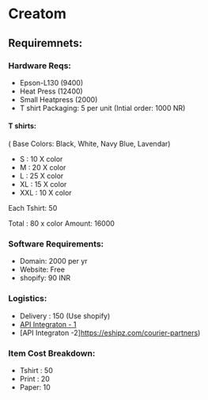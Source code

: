 
# Creatom

## Requiremnets:

### Hardware Reqs:

- Epson-L130 (9400)
- Heat Press (12400)
- Small Heatpress (2000)
- T shirt Packaging: 5 per unit (Intial order: 1000 NR)


#### T shirts:
( Base Colors: Black, White, Navy Blue, Lavendar)
- S : 10 X color
- M : 20 X color
- L : 25 X color
- XL : 15 X color
- XXL : 10 X color

Each Tshirt: 50

Total : 80 x color
Amount: 16000

### Software Requirements:

- Domain: 2000 per yr
- Website: Free
- shopify: 90 INR

### Logistics:
 - Delivery : 150 (Use shopify)
- [API Integraton - 1](https://docs.clickpost.ai/docs/token-based-authentication-api)
- [API Integraton -2]https://eshipz.com/courier-partners)

### Item Cost Breakdown:
- Tshirt : 50 
- Print : 20
- Paper: 10


